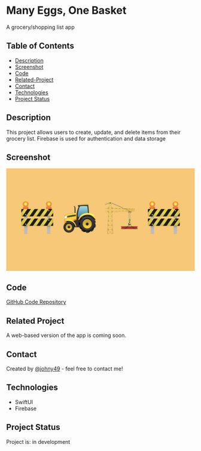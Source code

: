 # Many Eggs, One Basket
A grocery/shopping list app

## Table of Contents
* [Description](#description)
* [Screenshot](#screenshot)
* [Code](#code)
* [Related-Project](#related-project)
* [Contact](#contact)
* [Technologies](#technologies)
* [Project Status](#project-status)

## Description 
This project allows users to create, update, and delete items from their grocery list. Firebase is used for authentication and data storage 

## Screenshot
![Screenshot of portfolio webpage](./readme-screenshot.png)


## Code
[GitHub Code Repository](https://github.com/Johny49/Memorize)


## Related Project
A web-based version of the app is coming soon.

## Contact 
Created by [@johny49](https://github.com/Johny49/) - feel free to contact me!


## Technologies
- SwiftUI
- Firebase


## Project Status
Project is: in development

